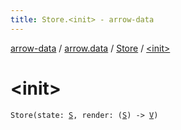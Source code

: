 ```yaml
---
title: Store.<init> - arrow-data
---
```


[arrow-data](../../index.html) / [arrow.data](../index.html) / [Store](index.html) / [&lt;init&gt;](./-init-.html)

# &lt;init&gt;

`Store(state: `[`S`](index.html#S)`, render: (`[`S`](index.html#S)`) -> `[`V`](index.html#V)`)`
